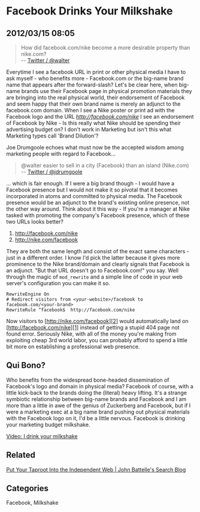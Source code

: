 # Facebook Drinks Your Milkshake
## 2012/03/15 08:05

> How did facebook.com/nike become a more desirable property than nike.com?  
> -- [Twitter / @walter](https://twitter.com/walter/status/179915413117878272)

Everytime I see a facebook URL in print or other physical media I have 
to ask myself - who benefits more - Facebook.com or the big-name brand 
name that appears after the forward-slash? Let's be clear here, when 
big-name brands use their Facebook page in physical promotion materials 
they are bringing into the real physical world, their endorsement of 
Facebook and seem happy that their own brand name is merely an adjunct 
to the facebook.com domain. When I see a Nike poster or print ad with 
the Facebook logo and the URL _http://facebook.com/nike_ I see an 
endorsement of Facebook by Nike - Is this really what Nike should be 
spending their advertising budget on? I don't work in Marketing but 
isn't this what Marketing types call 'Brand Dilution'?

Joe Drumgoole echoes what must now be the accepted wisdom among 
marketing people with regard to Facebook...

> @walter easier to sell in a city (Facebook) than an island (Nike.com)  
> -- [Twitter / @jdrumgoole](https://twitter.com/jdrumgoole/status/179921499615010817)

... which is fair enough. If I were a big brand though - I would have a 
Facebook presence but I would not make it so pivotal that it becomes 
incorporated in atoms and committed to physical media. The Facebook 
presence would be an adjunct to the brand's existing online presence, 
not the other way around. Think about it this way - If you're a manager 
at Nike tasked with promoting the company's Facebook presence, which of 
these two URLs looks better?
 
 1. http://facebook.com/nike
 2. http://nike.com/facebook 

They are both the same length and consist of the exact same characters - 
just in a different order. I know I'd pick the latter because it gives 
more prominence to the Nike brand/domain and clearly signals that 
Facebook is an adjunct. "But that URL doesn't go to Facebook.com!" you 
say. Well through the magic of `mod_rewrite` and a simple line of code 
in your web server's configuration you can make it so.

    RewriteEngine On
    # Redirect visitors from <your-website>/facebook to facebook.com/<your-brand>
    RewriteRule ^facebook$  http://facebook.com/nike

Now visitors to [http://nike.com/facebook][2] would automatically land 
on [http://facebook.com/nike][1] instead of getting a stupid 404 page 
not found error. Seriously Nike, with all of the money you're making 
from exploiting cheap 3rd world labor, you can probably afford to spend 
a little bit more on establishing a professional web presence.

## Qui Bono?

Who benefits from the widespread bone-headed dissemination of Facebook's 
logo and domain in physical media? Facebook of course, with a little 
kick-back to the brands doing the (literal) heavy lifting. It's a strange 
symbiotic relationship between big-name brands and Facebook and I am 
more than a little in awe of the genius of Zuckerberg and Facebook, but 
if I were a marketing exec at a big name brand pushing out physical 
materials with the Facebook logo on it, I'd be a little nervous. 
Facebook is drinking your marketing budget milkshake.

[Video: I drink your milkshake](http://youtu.be/5nQ9YQt7N8s)

## Related
[Put Your Taproot Into the Independent Web | John Battelle's Search Blog][3]

## Categories
Facebook, Milkshake

[1]: http://facebook.com/nike
[2]: http://www.nike.com/facebook
[3]: http://battellemedia.com/archives/2012/01/put-your-taproot-into-the-independent-web.php
